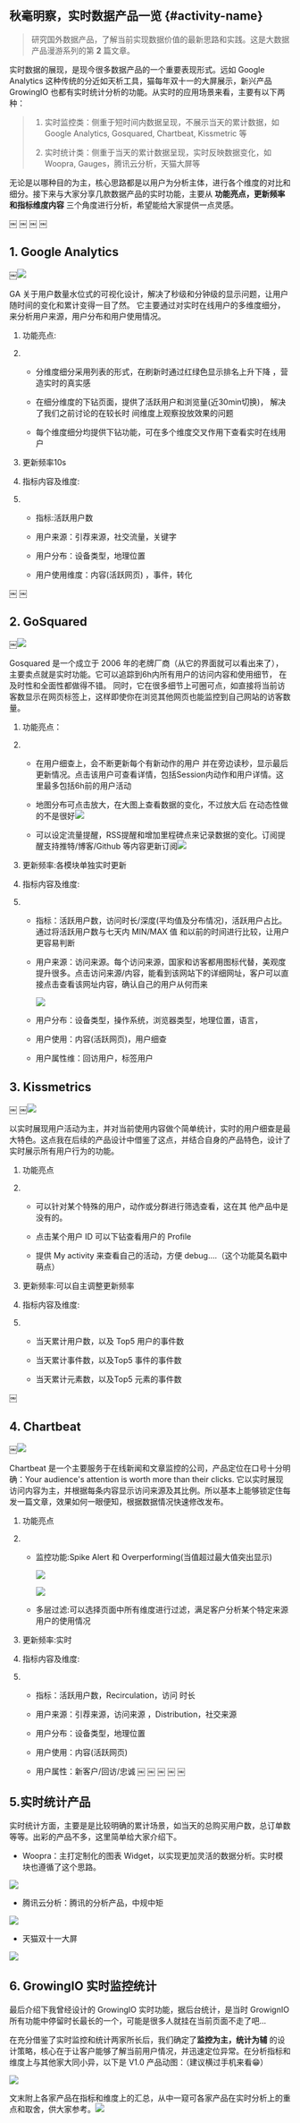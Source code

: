 ## 秋毫明察，实时数据产品一览 {#activity-name}



> 研究国外数据产品，了解当前实现数据价值的最新思路和实践。这是大数据产品漫游系列的第 **2** 篇文章。

实时数据的展现，是现今很多数据产品的一个重要表现形式。远如 Google Analytics 这种传统的分近如天析工具，猫每年双十一的大屏展示，新兴产品 GrowingIO 也都有实时统计分析的功能。从实时的应用场景来看，主要有以下两种：

> 1. 实时监控类：侧重于短时间内数据呈现，不展示当天的累计数据，如 Google Analytics, Gosquared, Chartbeat, Kissmetric 等
>
> 2. 实时统计类：侧重于当天的累计数据呈现，实时反映数据变化，如 Woopra, Gauges，腾讯云分析，天猫大屏等

  


无论是以哪种目的为主，核心思路都是以用户为分析主体，进行各个维度的对比和细分。接下来与大家分享几款数据产品的实时功能，主要从 **功能亮点，更新频率和指标维度内容** 三个角度进行分析，希望能给大家提供一点灵感。

￼ ￼ ￼ ￼

## 1. Google Analytics

￼![](http://mmbiz.qpic.cn/mmbiz_gif/cVia3Ayib6tISWsx8cGytwPJXXHicXsO2K71YLOR9WUP6RMVgyYoHswuqKc4Nia0IHgNOZ6HoErnulZZupGdoicTdBw/0?wx_fmt=gif&tp=webp&wxfrom=5&wx_lazy=1)  


GA 关于用户数量水位式的可视化设计，解决了秒级和分钟级的显示问题，让用户随时间的变化和累计变得一目了然。 它主要通过对实时在线用户的多维度细分，来分析用户来源，用户分布和用户使用情况。

1. 功能亮点:

2. * 分维度细分采用列表的形式，在刷新时通过红绿色显示排名上升下降 ，营造实时的真实感

   * 在细分维度的下钻页面，提供了活跃用户和浏览量\(近30min切换\)， 解决了我们之前讨论的在较长时 间维度上观察投放效果的问题

   * 每个维度细分均提供下钻功能，可在多个维度交叉作用下查看实时在线用户
3. 更新频率10s

4. 指标内容及维度:

5. * 指标:活跃用户数

   * 用户来源：引荐来源，社交流量，关键字

   * 用户分布：设备类型，地理位置

   * 用户使用维度：内容\(活跃网页\) ，事件，转化

￼ ￼

## 2. GoSquared

￼![](http://mmbiz.qpic.cn/mmbiz_gif/cVia3Ayib6tISWsx8cGytwPJXXHicXsO2K7n5NEufTibZKibE0WFoK2oypEhrTuGzl7iaed4YOppZDhniaHxlMzjdl8Uw/0?wx_fmt=gif&tp=webp&wxfrom=5&wx_lazy=1)  


Gosquared 是一个成立于 2006 年的老牌厂商（从它的界面就可以看出来了），主要卖点就是实时功能。它可以追踪到6h内所有用户的访问内容和使用细节， 在及时性和全面性都做得不错。 同时，它在很多细节上可圈可点，如直接将当前访客数显示在网页标签上，这样即使你在浏览其他网页也能监控到自己网站的访客数量。

1. 功能亮点：

2. * 在用户细查上，会不断更新每个有新动作的用户 并在旁边读秒，显示最后更新情况。点击该用户可查看详情，包括Session内动作和用户详情。这里最多包括6h前的用户活动

   * 地图分布可点击放大，在大图上查看数据的变化，不过放大后 在动态性做的不是很好![](http://mmbiz.qpic.cn/mmbiz_png/cVia3Ayib6tIQ8F11j9XJyjXEh06vhMKtfgqcQxmnos3R4KxUjwBf6VLAiaFrGOCK2PCSAiaIPQX0uqoictBWkN4y8A/640?wx_fmt=png&tp=webp&wxfrom=5&wx_lazy=1)  

   * 可以设定流量提醒，RSS提醒和增加里程碑点来记录数据的变化。订阅提醒支持推特/博客/Github 等内容更新订阅![](http://mmbiz.qpic.cn/mmbiz_png/cVia3Ayib6tIQ8F11j9XJyjXEh06vhMKtfRaiazBicrKpvO3iaIGcfjAayxiasxOZhlb7XHSys4RppuQDFJSBvwFu9YQ/640?wx_fmt=png&tp=webp&wxfrom=5&wx_lazy=1)  
3. 更新频率:各模块单独实时更新

4. 指标内容及维度:

5. * 指标：活跃用户数，访问时长/深度\(平均值及分布情况\)，活跃用户占比。通过将活跃用户数与七天内 MIN/MAX 值 和以前的时间进行比较，让用户更容易判断

   * 用户来源：访问来源。每个访问来源，国家和访客都用图标代替，美观度提升很多。点击访问来源/内容，能看到该网站下的详细网址，客户可以直接点击查看该网址内容，确认自己的用户从何而来

     ![](http://mmbiz.qpic.cn/mmbiz_png/cVia3Ayib6tIQ8F11j9XJyjXEh06vhMKtfc28dcjCYMbDcIMib3heic0WqcZ9QgA8FV6WzOH2P4LFzxJNarRm5I5dw/640?wx_fmt=png&tp=webp&wxfrom=5&wx_lazy=1)  

   * 用户分布：设备类型，操作系统，浏览器类型，地理位置，语言，

   * 用户使用：内容\(活跃网页\)，用户细查

   * 用户属性维：回访用户，标签用户

## 3. Kissmetrics

￼ ￼![](http://mmbiz.qpic.cn/mmbiz_png/cVia3Ayib6tIQ8F11j9XJyjXEh06vhMKtfLZZDsEJboTLrajcricd1PRAib10THtlPe9CSnhWIng0ZuCC3EG24MCZQ/640?wx_fmt=png&tp=webp&wxfrom=5&wx_lazy=1)  


以实时展现用户活动为主，并对当前使用内容做个简单统计，实时的用户细查是最大特色。这点我在后续的产品设计中借鉴了这点，并结合自身的产品特色，设计了实时展示所有用户行为的功能。

1. 功能亮点

2. * 可以针对某个特殊的用户，动作或分群进行筛选查看，这在其 他产品中是没有的。

   * 点击某个用户 ID 可以下钻查看用户的 Profile

   * 提供 My activity 来查看自己的活动，方便 debug....（这个功能莫名戳中萌点）
3. 更新频率:可以自主调整更新频率

4. 指标内容及维度:

5. * 当天累计用户数，以及 Top5 用户的事件数

   * 当天累计事件数，以及Top5 事件的事件数

   * 当天累计元素数，以及Top5 元素的事件数

￼

## 4. Chartbeat

￼![](http://mmbiz.qpic.cn/mmbiz_gif/cVia3Ayib6tISWsx8cGytwPJXXHicXsO2K7zItZibB0bt9PZbcicziboTcXy0d2YaLpVWL3CBwNyHO4nibIutgiawscfXg/0?wx_fmt=gif&tp=webp&wxfrom=5&wx_lazy=1)  


Chartbeat 是一个主要服务于在线新闻和文章监控的公司，产品定位在口号十分明确：Your audience's attention is worth more than their clicks. 它以实时展现访问内容为主，并根据每条内容显示访问来源及其比例。所以基本上能够锁定住每发一篇文章，效果如何一眼便知，根据数据情况快速修改发布。

1. 功能亮点

2. * 监控功能:Spike Alert 和 Overperforming\(当值超过最大值突出显示\)  
  


     ![](http://mmbiz.qpic.cn/mmbiz_png/cVia3Ayib6tIQ8F11j9XJyjXEh06vhMKtf3HsMFtmriamyjFjOc5sApAUWSbqExHt7lcabHLibZYSypT4eYSAnkYZA/640?wx_fmt=png&tp=webp&wxfrom=5&wx_lazy=1)

     ![](http://mmbiz.qpic.cn/mmbiz_png/cVia3Ayib6tIQ8F11j9XJyjXEh06vhMKtf2jzqDgqIac9D5ZeEp0v0SwJp9ZmZSdiblMCdnN7V0dtWtfOGFn2V2lQ/640?wx_fmt=png&tp=webp&wxfrom=5&wx_lazy=1)

   * 多层过滤:可以选择页面中所有维度进行过滤，满足客户分析某个特定来源用户的使用情况
3. 更新频率:实时

4. 指标内容及维度:

5. * 指标：活跃用户数，Recirculation，访问 时长

   * 用户来源：引荐来源，访问来源 ，Distribution，社交来源

   * 用户分布：设备类型，地理位置

   * 用户使用：内容\(活跃网页\)

   * 用户属性：新客户/回访/忠诚 ￼ ￼ ￼ ￼ ￼

## 5.实时统计产品

实时统计方面，主要是是比较明确的累计场景，如当天的总购买用户数，总订单数等等。出彩的产品不多，这里简单给大家介绍下。

* Woopra：主打定制化的图表 Widget，以实现更加灵活的数据分析。实时模块也遵循了这个思路。

![](http://mmbiz.qpic.cn/mmbiz_png/cVia3Ayib6tIQ8F11j9XJyjXEh06vhMKtfRsOoxRQgvf1o9icficJgGdiaO4kuQ44VxjpGwcjfbB6IcqicoSVV5iajiatQ/640?wx_fmt=png&tp=webp&wxfrom=5&wx_lazy=1)  


  


* 腾讯云分析：腾讯的分析产品，中规中矩  

![](http://mmbiz.qpic.cn/mmbiz_gif/cVia3Ayib6tISWsx8cGytwPJXXHicXsO2K7vJwHSWsQpQq42mekqfY046ibiaMdDsK4s1loz8q0N3yn8jfpJ1hokaQQ/0?wx_fmt=gif&tp=webp&wxfrom=5&wx_lazy=1)  


  


* 天猫双十一大屏  

![](http://mmbiz.qpic.cn/mmbiz_png/cVia3Ayib6tIQ8F11j9XJyjXEh06vhMKtfWEK4Hp9ciapZTJhYk7UofO4D4vatdV3ia43jXpJ9OKTibcXDSgg5NribnQ/640?wx_fmt=png&tp=webp&wxfrom=5&wx_lazy=1)  


## 6. GrowingIO 实时监控统计

最后介绍下我曾经设计的 GrowingIO 实时功能，据后台统计，是当时 GrowignIO 所有功能中停留时长最长的一个，可能是很多人就挂在当前页面不走了吧...

在充分借鉴了实时监控和统计两家所长后，我们确定了**监控为主，统计为辅** 的设计策略，核心在于让客户能够了解当前用户情况，并迅速定位异常。在分析指标和维度上与其他家大同小异，以下是 V1.0 产品动图：（建议横过手机来看😁）

![](http://mmbiz.qpic.cn/mmbiz_gif/cVia3Ayib6tIQ8F11j9XJyjXEh06vhMKtfW0fJFNFMADN5bqlicriaXasA7mOQQR5HpotqAOH6xH2mslFQkSRYlpng/0?wx_fmt=gif&tp=webp&wxfrom=5&wx_lazy=1)  


  


文末附上各家产品在指标和维度上的汇总，从中一窥可各家产品在实时分析上的重点和取舍，供大家参考。![](http://mmbiz.qpic.cn/mmbiz_png/cVia3Ayib6tIQ8F11j9XJyjXEh06vhMKtfpE6Ld6iaK3KibONNOEROT4SliaXmLElO79LXrW0qzpicydZCxdArKNmNRw/640?wx_fmt=png&tp=webp&wxfrom=5&wx_lazy=1)

